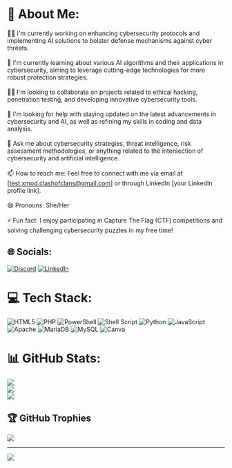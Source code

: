 # 💫 About Me:
👩‍💻 I'm currently working on enhancing cybersecurity protocols and implementing AI solutions to bolster defense mechanisms against cyber threats.<br><br>🧠 I'm currently learning about various AI algorithms and their applications in cybersecurity, aiming to leverage cutting-edge technologies for more robust protection strategies.<br><br>👯‍♀️ I'm looking to collaborate on projects related to ethical hacking, penetration testing, and developing innovative cybersecurity tools.<br><br>🤔 I'm looking for help with staying updated on the latest advancements in cybersecurity and AI, as well as refining my skills in coding and data analysis.<br><br>💬 Ask me about cybersecurity strategies, threat intelligence, risk assessment methodologies, or anything related to the intersection of cybersecurity and artificial intelligence.<br><br>📫 How to reach me: Feel free to connect with me via email at [test.xmod.clashofclans@gmail.com] or through LinkedIn [your LinkedIn profile link].<br><br>😄 Pronouns: She/Her<br><br>⚡️ Fun fact: I enjoy participating in Capture The Flag (CTF) competitions and solving challenging cybersecurity puzzles in my free time!


## 🌐 Socials:
[![Discord](https://img.shields.io/badge/Discord-%237289DA.svg?logo=discord&logoColor=white)](https://discord.gg/289061310178525185) [![LinkedIn](https://img.shields.io/badge/LinkedIn-%230077B5.svg?logo=linkedin&logoColor=white)](https://linkedin.com/in/https://www.linkedin.com/in/alex-adornetto-266b45182/) 

# 💻 Tech Stack:
![HTML5](https://img.shields.io/badge/html5-%23E34F26.svg?style=for-the-badge&logo=html5&logoColor=white) ![PHP](https://img.shields.io/badge/php-%23777BB4.svg?style=for-the-badge&logo=php&logoColor=white) ![PowerShell](https://img.shields.io/badge/PowerShell-%235391FE.svg?style=for-the-badge&logo=powershell&logoColor=white) ![Shell Script](https://img.shields.io/badge/shell_script-%23121011.svg?style=for-the-badge&logo=gnu-bash&logoColor=white) ![Python](https://img.shields.io/badge/python-3670A0?style=for-the-badge&logo=python&logoColor=ffdd54) ![JavaScript](https://img.shields.io/badge/javascript-%23323330.svg?style=for-the-badge&logo=javascript&logoColor=%23F7DF1E) ![Apache](https://img.shields.io/badge/apache-%23D42029.svg?style=for-the-badge&logo=apache&logoColor=white) ![MariaDB](https://img.shields.io/badge/MariaDB-003545?style=for-the-badge&logo=mariadb&logoColor=white) ![MySQL](https://img.shields.io/badge/mysql-%2300000f.svg?style=for-the-badge&logo=mysql&logoColor=white) ![Canva](https://img.shields.io/badge/Canva-%2300C4CC.svg?style=for-the-badge&logo=Canva&logoColor=white)
# 📊 GitHub Stats:
![](https://github-readme-stats.vercel.app/api?username=ente0v1&theme=gotham&hide_border=false&include_all_commits=false&count_private=false)<br/>
![](https://github-readme-streak-stats.herokuapp.com/?user=ente0v1&theme=gotham&hide_border=false)<br/>
![](https://github-readme-stats.vercel.app/api/top-langs/?username=ente0v1&theme=gotham&hide_border=false&include_all_commits=false&count_private=false&layout=compact)

## 🏆 GitHub Trophies
![](https://github-profile-trophy.vercel.app/?username=ente0v1&theme=radical&no-frame=false&no-bg=true&margin-w=4)

---
[![](https://visitcount.itsvg.in/api?id=ente0v1&icon=7&color=3)](https://visitcount.itsvg.in)

<!-- Proudly created with GPRM ( https://gprm.itsvg.in ) -->

